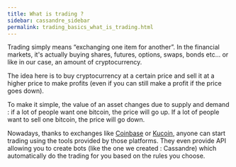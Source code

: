 ```yaml
---
title: What is trading ?
sidebar: cassandre_sidebar
permalink: trading_basics_what_is_trading.html
---
```


Trading simply means “exchanging one item for another”. In the financial markets, it's actually buying shares, futures, options, swaps, bonds etc... or like in our case, an amount of cryptocurrency. 

The idea here is to buy cryptocurrency at a certain price and sell it at a higher price to make profits (even if you can still make a profit if the price goes down).

To make it simple, the value of an asset changes due to supply and demand : if a lot of people want one bitcoin, the price will go up. If a lot of people want to sell one bitcoin, the price will go down.

Nowadays, thanks to exchanges like [Coinbase](https://www.coinbase.com/) or [Kucoin](https://www.kucoin.com/), anyone can start trading using the tools provided by those platforms. They even provide API allowing you to create bots (like the one we created : Cassandre) which automatically do the trading for you based on the rules you choose.

